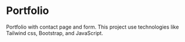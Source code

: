 
# Portfolio 

Portfolio with contact page and form. This project use technologies like Tailwind css, Bootstrap, and JavaScript.

